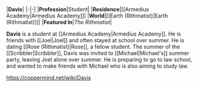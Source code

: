 |**Davis**|
|-|-|
|**Profession**|Student|
|**Residence**|[[Armedius Academy\|Armedius Academy]]|
|**World**|[[Earth (Rithmatist)\|Earth (Rithmatist)]]|
|**Featured In**|*The Rithmatist*|

**Davis** is a student at [[Armedius Academy\|Armedius Academy]].
He is friends with [[Joel\|Joel]] and often stayed at school over summer. He is dating [[Rose (Rithmatist)\|Rose]], a fellow student. The summer of the [[Scribbler\|Scribbler]], Davis was invited to [[Michael\|Michael's]] summer party, leaving Joel alone over summer. He is preparing to go to law school, and wanted to make friends with Michael who is also aiming to study law.



https://coppermind.net/wiki/Davis